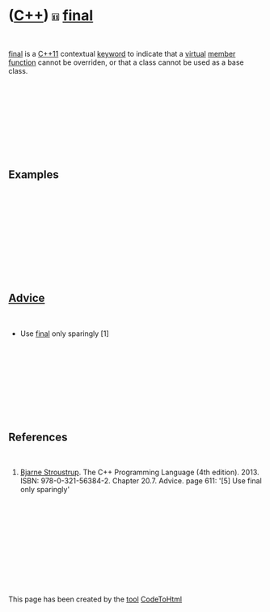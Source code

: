 
 

 

 

 

 

([C++](Cpp.md)) ![C++11](PicCpp11.png) [final](CppFinal.md)
=============================================================

 

[final](CppFinal.md) is a [C++11](Cpp11.md) contextual
[keyword](CppKeyword.md) to indicate that a [virtual](CppVirtual.md)
[member function](CppMemberFunction.md) cannot be overriden, or that a
class cannot be used as a base class.

 

 

 

 

 

Examples
--------

 

 

 

 

 

 

[Advice](CppAdvice.md)
-----------------------

 

-   Use [final](CppFinal.md) only sparingly \[1\]

 

 

 

 

 

References
----------

 

1.  [Bjarne Stroustrup](CppBjarneStroustrup.md). The C++ Programming
    Language (4th edition). 2013. ISBN: 978-0-321-56384-2. Chapter 20.7.
    Advice. page 611: '\[5\] Use final only sparingly'

 

 

 

 

 

 

This page has been created by the [tool](Tools.md)
[CodeToHtml](ToolCodeToHtml.md)
